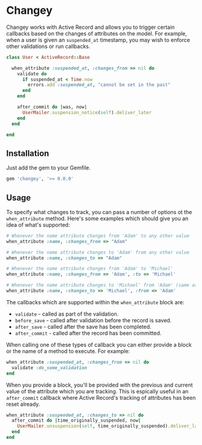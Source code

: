 # Changey

Changey works with Active Record and allows you to trigger certain callbacks based on the changes of attributes on the model. For example, when a user is given an `suspended_at` timestamp, you may wish to enforce other validations or run callbacks.

```ruby
class User < ActiveRecord::Base

  when_attribute :suspended_at, :changes_from => nil do
    validate do
      if suspended_at < Time.now
        errors.add :suspended_at, "cannot be set in the past"
      end
    end

    after_commit do |was, now|
      UserMailer.suspension_notice(self).deliver_later
    end
  end

end
```

## Installation

Just add the gem to your Gemfile.

```ruby
gem 'changey', '>= 0.0.0'
```

## Usage

To specify what changes to track, you can pass a number of options ot the `when_attribute` method. Here's some examples which should give you an idea of what's supported:

```ruby
# Whenever the name attribute changes from 'Adam' to any other value
when_attribute :name, :changes_from => "Adam"

# Whenever the name attribute changes to 'Adam' from any other value
when_attribute :name, :changes_to => "Adam"

# Whenever the name attribute changes from 'Adam' to 'Michael'
when_attribute :name, :changes_from => 'Adam', :to => 'Michael'

# Whenever the name attribute changes to 'Michael' from 'Adam' (same as above)
when_attribute :name, :changes_to => 'Michael', :from => 'Adam'
```

The callbacks which are supported within the `when_attribute` block are:

* `validate` - called as part of the validation.
* `before_save` - called after validation before the record is saved.
* `after_save` - called after the save has been completed.
* `after_commit` - called after the record has been committed.

When calling one of these types of callback you can either provide a block or the name of a method to execute. For example:

```ruby
when_attribute :suspended_at, :changes_from => nil do
  validate :do_some_validation
end
```

When you provide a block, you'll be provided with the previous and current value of the attribute which you are tracking. This is espically useful in an `after_commit` callback where Active Record's tracking of attributes has been reset already.

```ruby
when_attribute :suspended_at, :changes_to => nil do
  after_commit do |time_originally_suspended, now|
    UserMailer.unsuspension(self, time_originally_suspended).deliver_later
  end
end
```

